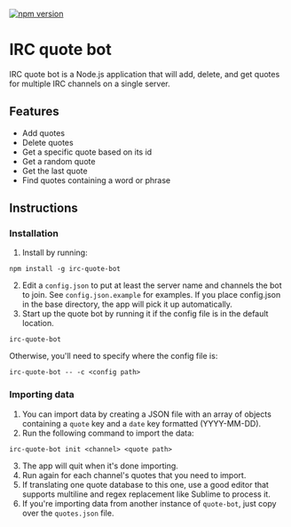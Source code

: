 [![npm version](https://badge.fury.io/js/irc-quote-bot.svg)](https://badge.fury.io/js/irc-quote-bot)

# IRC quote bot

IRC quote bot is a Node.js application that will add, delete, and get quotes for multiple IRC channels on a single server.

## Features

* Add quotes
* Delete quotes
* Get a specific quote based on its id
* Get a random quote
* Get the last quote
* Find quotes containing a word or phrase

## Instructions

### Installation

1. Install by running:

  ```
  npm install -g irc-quote-bot
  ```

2. Edit a `config.json` to put at least the server name and channels the bot to join. See `config.json.example` for examples. If you place config.json in the base directory, the app will pick it up automatically.
3. Start up the quote bot by running it if the config file is in the default location.

  ```
  irc-quote-bot
  ```
  
  Otherwise, you'll need to specify where the config file is:
  
  ```
  irc-quote-bot -- -c <config path>
  ```

### Importing data

1. You can import data by creating a JSON file with an array of objects containing a `quote` key and a `date` key formatted (YYYY-MM-DD).
2. Run the following command to import the data:

  ```
  irc-quote-bot init <channel> <quote path>  
  ```
  
3. The app will quit when it's done importing.
4. Run again for each channel's quotes that you need to import.
5. If translating one quote database to this one, use a good editor that supports multiline and regex replacement like Sublime to process it.
6. If you're importing data from another instance of `quote-bot`, just copy over the `quotes.json` file.
